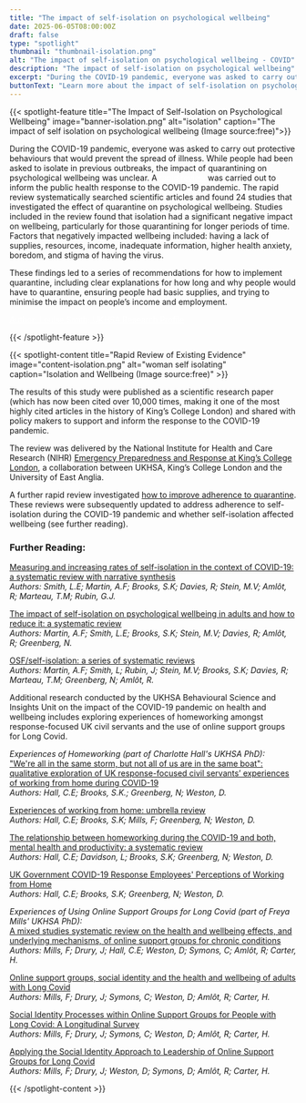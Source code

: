 ```yaml
---
title: "The impact of self-isolation on psychological wellbeing"
date: 2025-06-05T08:00:00Z
draft: false
type: "spotlight"
thumbnail: "thumbnail-isolation.png"
alt: "The impact of self-isolation on psychological wellbeing - COVID"
description: "The impact of self-isolation on psychological wellbeing"
excerpt: "During the COVID-19 pandemic, everyone was asked to carry out protective behaviours that would prevent the spread of illness. While people had been asked to isolate in previous outbreaks, the impact of quarantining on psychological wellbeing was unclear."
buttonText: "Learn more about the impact of self-isolation on psychological wellbeing"
---
```


{{< spotlight-feature title="The Impact of Self-Isolation on Psychological Wellbeing" image="banner-isolation.png" alt="isolation" caption="The impact of self isolation on psychological wellbeing (Image source:free)">}}

<p>During the COVID-19 pandemic, everyone was asked to carry out protective behaviours that would prevent the spread of illness. While people had been asked to isolate in previous outbreaks, the impact of quarantining on psychological wellbeing was unclear. A <a style="color:white;" href="https://www.thelancet.com/journals/lancet/article/PIIS0140-6736(20)30460-8/fulltext">rapid review</a> was carried out to inform the public health response to the COVID-19 pandemic.  The rapid review systematically searched scientific articles and found 24 studies that investigated the effect of quarantine on psychological wellbeing. Studies included in the review found that isolation had a significant negative impact on wellbeing, particularly for those quarantining for longer periods of time. Factors that negatively impacted wellbeing included: having a lack of supplies, resources, income, inadequate information, higher health anxiety, boredom, and stigma of having the virus.</p>

<p>These findings led to a series of recommendations for how to implement quarantine, including clear explanations for how long and why people would have to quarantine, ensuring people had basic supplies, and trying to minimise the impact on people’s income and employment.</p>

<p><a style="color:white;" href="https://researchportal.ukhsa.gov.uk/en/persons/louise-smith-2/publications/" target="_blank">Author: Louise Smith; UKHSA Research Profile</a></p>
{{< /spotlight-feature >}}

{{< spotlight-content title="Rapid Review of Existing Evidence" image="content-isolation.png" alt="woman self isolating" caption="Isolation and Wellbeing (Image source:free)" >}}

<p>The results of this study were published as a scientific research paper (which has now been cited over 10,000 times, making it one of the most highly cited articles in the history of King’s College London) and shared with policy makers to support and inform the response to the COVID-19 pandemic.</p>

<p>The review was delivered by the National Institute for Health and Care Research (NIHR) <a href="https://epr.hpru.nihr.ac.uk/" target="_blank">Emergency Preparedness and Response at King’s College London</a>, a collaboration between UKHSA, King’s College London and the University of East Anglia.</p>

<p>A further rapid review investigated <a href="https://pubmed.ncbi.nlm.nih.gov/32334182/" target="_blank">how to improve adherence to quarantine</a>. These reviews were subsequently updated to address adherence to self-isolation during the COVID-19 pandemic and whether self-isolation affected wellbeing (see further reading).</p>

<h3 class="red d-none d-lg-block">Further Reading:</h3>

<p>
  <a href="https://www.sciencedirect.com/science/article/pii/S0033350624002269" target="_blank">
    Measuring and increasing rates of self-isolation in the context of COVID-19: a systematic review with narrative synthesis
  </a>
  <br>
  <i>Authors: Smith, L.E; Martin, A.F; Brooks, S.K; Davies, R; Stein, M.V; Amlôt, R; Marteau, T.M; Rubin, G.J.</i>
</p>

<p>
  <a href="https://journals.plos.org/plosone/article?id=10.1371/journal.pone.0310851" target="_blank">
    The impact of self-isolation on psychological wellbeing in adults and how to reduce it: a systematic review
  </a>
  <br>
  <i>Authors: Martin, A.F; Smith, L.E; Brooks, S.K; Stein, M.V; Davies, R; Amlôt, R; Greenberg, N.</i>
</p>

<p>
  <a href="https://osf.io/24rz3/" target="_blank">
    OSF/self-isolation: a series of systematic reviews
  </a>
  <br>
  <i>Authors: Martin, A.F; Smith, L; Rubin, J; Stein, M.V; Brooks, S.K; Davies, R; Marteau, T.M; Greenberg, N; Amlôt, R.</i>
</p>

<p>Additional research conducted by the UKHSA Behavioural Science and Insights Unit on the impact of the COVID-19 pandemic on health and wellbeing includes exploring experiences of homeworking amongst response-focused UK civil servants and the use of online support groups for Long Covid.</p>

<p>
  <i>Experiences of Homeworking (part of Charlotte Hall's UKHSA PhD):</i>
  <br>
  <a href="https://link.springer.com/article/10.1186/s12889-025-21385-4" target="_blank">
    "We're all in the same storm, but not all of us are in the same boat": qualitative exploration of UK response-focused civil servants’ experiences of working from home during COVID-19
  </a>
  <br>
  <i>Authors: Hall, C.E; Brooks, S.K.; Greenberg, N; Weston, D.</i>
</p>

<p>
 <a href="https://academic.oup.com/joh/article/66/1/uiad013/7473692"target="_blank">Experiences of working from home: umbrella review</a>
 <br>
 <i>Authors: Hall, C.E; Brooks, S.K; Mills, F; Greenberg, N; Weston, D.</i>
</p>

<p>
  <a href="https://link.springer.com/article/10.1186/s40359-023-01221-3" target="_blank">
    The relationship between homeworking during the COVID-19 and both, mental health and productivity: a systematic review
  </a>
  <br>
  <i>Authors: Hall, C.E; Davidson, L; Brooks, S.K; Greenberg, N; Weston, D.</i>
</p>

<p>
  <a href="https://journals.lww.com/joem/fulltext/2024/12000/uk_government_covid_19_response_employees_.25.aspx" target="_blank">
    UK Government COVID-19 Response Employees' Perceptions of Working from Home
  </a>
  <br>
  <i>Authors: Hall, C.E; Brooks, S.K; Greenberg, N; Weston, D.</i>
</p>

<p>
  <i>Experiences of Using Online Support Groups for Long Covid (part of Freya Mills' UKHSA PhD):</i>
  <br>
  <a href="https://www.nature.com/articles/s44271-025-00217-6" target="_blank">
    A mixed studies systematic review on the health and wellbeing effects, and underlying mechanisms, of online support groups for chronic conditions
  </a>
  <br>
  <i>Authors: Mills, F; Drury, J; Hall, C.E; Weston, D; Symons, C; Amlôt, R; Carter, H.</i>
</p>

<p>
  <a href="https://onlinelibrary.wiley.com/doi/full/10.1002/casp.2849" target="_blank">
    Online support groups, social identity and the health and wellbeing of adults with Long Covid
  </a>
  <br>
  <i>Authors: Mills, F; Drury, J; Symons, C; Weston, D; Amlôt, R; Carter, H.</i>
</p>

<p>
  <a href="https://www.qeios.com/read/BYF1FU" target="_blank">
    Social Identity Processes within Online Support Groups for People with Long Covid: A Longitudinal Survey
  </a>
  <br>
  <i>Authors: Mills, F; Drury, J; Symons, C; Weston, D; Amlôt, R; Carter, H.</i>
</p>

<p>
  <a href="https://osf.io/preprints/psyarxiv/pz5hn_v1" target="_blank">
    Applying the Social Identity Approach to Leadership of Online Support Groups for Long Covid
  </a>
  <br>
  <i>Authors: Mills, F; Drury, J; Weston, D; Symons, D; Amlôt, R; Carter, H.</i>
</p>
{{< /spotlight-content >}}
